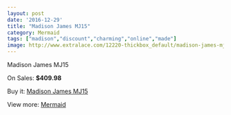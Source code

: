 ```yaml
---
layout: post
date: '2016-12-29'
title: "Madison James MJ15"
category: Mermaid
tags: ["madison","discount","charming","online","made"]
image: http://www.extralace.com/12220-thickbox_default/madison-james-mj15.jpg
---
```

Madison James MJ15

On Sales: **$409.98**
<a href="https://www.extralace.com/mermaid/5733-madison-james-mj15.html"><amp-img layout="responsive" width="600" height="600" src="//www.extralace.com/12220-thickbox_default/madison-james-mj15.jpg" alt="Madison James MJ15 0" /></a>
<a href="https://www.extralace.com/mermaid/5733-madison-james-mj15.html"><amp-img layout="responsive" width="600" height="600" src="//www.extralace.com/12221-thickbox_default/madison-james-mj15.jpg" alt="Madison James MJ15 1" /></a>

Buy it: [Madison James MJ15](https://www.extralace.com/mermaid/5733-madison-james-mj15.html "Madison James MJ15")

View more: [Mermaid](https://www.extralace.com/5-mermaid "Mermaid")